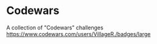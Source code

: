 # Codewars
A collection of "Codewars" challenges
https://www.codewars.com/users/VillageR./badges/large
